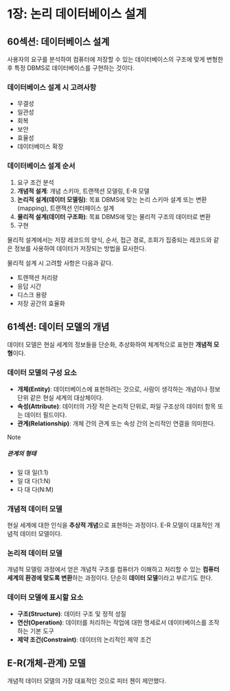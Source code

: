 # 1장: 논리 데이터베이스 설계

## 60섹션: 데이터베이스 설계

사용자의 요구를 분석하여 컴퓨터에 저장할 수 있는 데이터베이스의 구조에 맞게 변형한 후 특정 DBMS로 데이터베이스를 구현하는 것이다.

### 데이터베이스 설계 시 고려사항

- 무결성
- 일관성
- 회복
- 보안
- 효율성
- 데이터베이스 확장

### 데이터베이스 설계 순서

1. 요구 조건 분석
2. **개념적 설계**: 개념 스키마, 트랜잭션 모델링, E-R 모델
3. **논리적 설계(데이터 모델링)**: 목표 DBMS에 맞는 논리 스키마 설계 또는 변환(mapping), 트랜잭션 인터페이스 설계
4. **물리적 설계(데이터 구조화)**: 목표 DBMS에 맞는 물리적 구조의 데이터로 변환
5. 구현

물리적 설계에서는 저장 레코드의 양식, 순서, 접근 경로, 조회가 집중되는 레코드와 같은 정보를 사용하여 데이터가 저장되는 방법을 묘사한다.

물리적 설계 시 고려할 사항은 다음과 같다.

- 트랜잭션 처리량
- 응답 시간
- 디스크 용량
- 저장 공간의 효율화

## 61섹션: 데이터 모델의 개념

데이터 모델은 현실 세계의 정보들을 단순화, 추상화하여 체계적으로 표현한 **개념적 모형**이다.

### 데이터 모델의 구성 요소

- **개체(Entity)**: 데이터베이스에 표현하려는 것으로, 사람이 생각하는 개념이나 정보 단위 같은 현실 세계의 대상체이다.
- **속성(Attribute)**: 데이터의 가장 작은 논리적 단위로, 파일 구조상의 데이터 항목 또는 데이터 필드이다.
- **관계(Relationship)**: 개체 간의 관계 또는 속성 간의 논리적인 연결을 의미한다.

> [!NOTE]
>
> ##### 관계의 형태
>
> - 일 대 일(1:1)
> - 일 대 다(1:N)
> - 다 대 다(N:M)

### 개념적 데이터 모델

현실 세계에 대한 인식을 **추상적 개념**으로 표현하는 과정이다. E-R 모델이 대표적인 개념적 데이터 모델이다.

### 논리적 데이터 모델

개념적 모델링 과정에서 얻은 개념적 구조를 컴퓨터가 이해하고 처리할 수 있는 **컴퓨터 세계의 환경에 맞도록 변환**하는 과정이다. 단순히 **데이터 모델**이라고 부르기도 한다.

### 데이터 모델에 표시할 요소

- **구조(Structure)**: 데이터 구조 및 정적 성질
- **연산(Operation)**: 데이터를 처리하는 작업에 대한 명세로서 데이터베이스를 조작하는 기본 도구
- **제약 조건(Constraint)**: 데이터의 논리적인 제약 조건

## E-R(개체-관계) 모델

개념적 데이터 모델의 가장 대표적인 것으로 피터 첸이 제안했다.

